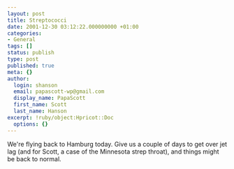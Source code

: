```yaml
---
layout: post
title: Streptococci
date: 2001-12-30 03:12:22.000000000 +01:00
categories:
- General
tags: []
status: publish
type: post
published: true
meta: {}
author:
  login: shanson
  email: papascott-wp@gmail.com
  display_name: PapaScott
  first_name: Scott
  last_name: Hanson
excerpt: !ruby/object:Hpricot::Doc
  options: {}
---
```

<p>We're flying back to Hamburg today. Give us a couple of days to get over jet lag (and for Scott, a case of the Minnesota strep throat), and things might be back to normal.</p>
